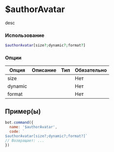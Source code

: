 # $authorAvatar
desc
### Использование
```php
$authorAvatar[size?;dynamic?;format?]
```

### Опции

| Опция | Описание | Тип | Обязательно |
|--------|-------------|------|----------|
| size |  |  | Нет | 
| dynamic |  |  | Нет | 
| format |  |  | Нет |
## Пример(ы)

```javascript
bot.command({
  name: '$authorAvatar',
  code: `
$authorAvatar[size?;dynamic?;format?]`
// Возвращает: ...
})
```